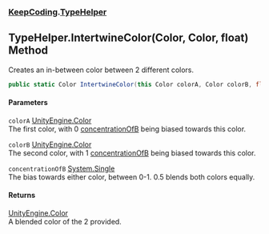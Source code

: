 ### [KeepCoding](KeepCoding.md 'KeepCoding').[TypeHelper](KeepCoding_TypeHelper.md 'KeepCoding.TypeHelper')
## TypeHelper.IntertwineColor(Color, Color, float) Method
Creates an in-between color between 2 different colors.  
```csharp
public static Color IntertwineColor(this Color colorA, Color colorB, float concentrationOfB=0.5f);
```
#### Parameters
<a name='KeepCoding_TypeHelper_IntertwineColor(Color_Color_float)_colorA'></a>
`colorA` [UnityEngine.Color](https://docs.microsoft.com/en-us/dotnet/api/UnityEngine.Color 'UnityEngine.Color')  
The first color, with 0 [concentrationOfB](KeepCoding_TypeHelper_IntertwineColor(Color_Color_float).md#KeepCoding_TypeHelper_IntertwineColor(Color_Color_float)_concentrationOfB 'KeepCoding.TypeHelper.IntertwineColor(Color, Color, float).concentrationOfB') being biased towards this color.
  
<a name='KeepCoding_TypeHelper_IntertwineColor(Color_Color_float)_colorB'></a>
`colorB` [UnityEngine.Color](https://docs.microsoft.com/en-us/dotnet/api/UnityEngine.Color 'UnityEngine.Color')  
The second color, with 1 [concentrationOfB](KeepCoding_TypeHelper_IntertwineColor(Color_Color_float).md#KeepCoding_TypeHelper_IntertwineColor(Color_Color_float)_concentrationOfB 'KeepCoding.TypeHelper.IntertwineColor(Color, Color, float).concentrationOfB') being biased towards this color.
  
<a name='KeepCoding_TypeHelper_IntertwineColor(Color_Color_float)_concentrationOfB'></a>
`concentrationOfB` [System.Single](https://docs.microsoft.com/en-us/dotnet/api/System.Single 'System.Single')  
The bias towards either color, between 0-1. 0.5 blends both colors equally.
  
#### Returns
[UnityEngine.Color](https://docs.microsoft.com/en-us/dotnet/api/UnityEngine.Color 'UnityEngine.Color')  
A blended color of the 2 provided.
